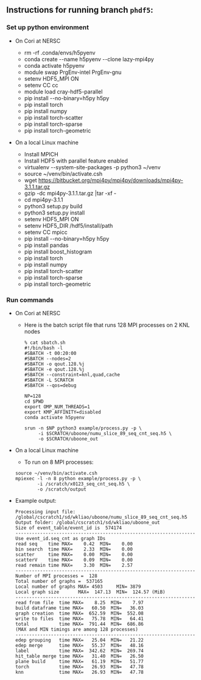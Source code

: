 ## Instructions for running branch `phdf5`:

### Set up python environment
* On Cori at NERSC
  + rm -rf .conda/envs/h5pyenv
  + conda create --name h5pyenv --clone lazy-mpi4py
  + conda activate h5pyenv
  + module swap PrgEnv-intel PrgEnv-gnu
  + setenv HDF5_MPI ON
  + setenv CC cc
  + module load cray-hdf5-parallel
  + pip install --no-binary=h5py h5py
  + pip install torch
  + pip install numpy
  + pip install torch-scatter
  + pip install torch-sparse
  + pip install torch-geometric

* On a local Linux machine
  + Install MPICH
  + Install HDF5 with parallel feature enabled
  + virtualenv --system-site-packages -p python3 ~/venv
  + source ~/venv/bin/activate.csh
  + wget https://bitbucket.org/mpi4py/mpi4py/downloads/mpi4py-3.1.1.tar.gz
  + gzip -dc mpi4py-3.1.1.tar.gz |tar -xf -
  + cd mpi4py-3.1.1
  + python3 setup.py build
  + python3 setup.py install
  + setenv HDF5_MPI ON
  + setenv HDF5_DIR /hdf5/install/path
  + setenv CC mpicc
  + pip install --no-binary=h5py h5py
  + pip install pandas
  + pip install boost_histogram
  + pip install torch
  + pip install numpy
  + pip install torch-scatter
  + pip install torch-sparse
  + pip install torch-geometric

### Run commands
* On Cori at NERSC
  + Here is the batch script file that runs 128 MPI processes on 2 KNL nodes
    ```
    % cat sbatch.sh 
    #!/bin/bash -l
    #SBATCH -t 00:20:00
    #SBATCH --nodes=2
    #SBATCH -o qout.128.%j
    #SBATCH -e qout.128.%j
    #SBATCH --constraint=knl,quad,cache
    #SBATCH -L SCRATCH
    #SBATCH --qos=debug

    NP=128
    cd $PWD
    export OMP_NUM_THREADS=1
    export KMP_AFFINITY=disabled
    conda activate h5pyenv

    srun -n $NP python3 example/process.py -p \
         -i $SCRATCH/uboone/numu_slice_89_seq_cnt_seq.h5 \
         -o $SCRATCH/uboone_out
    ````
* On a local Linux machine
  + To run on 8 MPI processes:
  ```
  source ~/venv/bin/activate.csh
  mpiexec -l -n 8 python example/process.py -p \
          -i /scratch/x0123_seq_cnt_seq.h5 \
          -o /scratch/output
  ```

* Example output:
  ```
  Processing input file: /global/cscratch1/sd/wkliao/uboone/numu_slice_89_seq_cnt_seq.h5
  Output folder: /global/cscratch1/sd/wkliao/uboone_out
  Size of event_table/event_id is  574174
  ------------------------------------------------------------------
  Use event_id.seq_cnt as graph IDs
  read seq    time MAX=    0.42  MIN=    0.00
  bin search  time MAX=    2.33  MIN=    0.00
  scatter     time MAX=    0.00  MIN=    0.00
  scatterV    time MAX=    0.09  MIN=    0.00
  read remain time MAX=    3.30  MIN=    2.57
  ------------------------------------------------------------------
  Number of MPI processes =  128
  Total number of graphs =  537165
  Local number of graphs MAX= 4503     MIN= 3879
  Local graph size       MAX=  147.13  MIN=  124.57 (MiB)
  ------------------------------------------------------------------
  read from file  time MAX=    8.25  MIN=    7.97
  build dataframe time MAX=   60.50  MIN=   36.03
  graph creation  time MAX=  652.59  MIN=  552.08
  write to files  time MAX=   75.78  MIN=   64.41
  total           time MAX=  791.44  MIN=  686.86
  (MAX and MIN timings are among 128 processes)
  ------------------------------------------------------------------
  edep grouping   time MAX=   25.04  MIN=   21.22
  edep merge      time MAX=   55.37  MIN=   48.16
  label           time MAX=  342.62  MIN=  269.74
  hit_table merge time MAX=   31.40  MIN=   26.50
  plane build     time MAX=   61.19  MIN=   51.77
  torch           time MAX=   26.93  MIN=   47.78
  knn             time MAX=   26.93  MIN=   47.78
  ```
